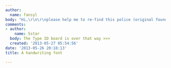 ```yaml
---
author:
  name: fansyl
body: "Hi,\r\n\r\nplease help me to re-find this police (original found in 2010).\r\n\r\nThanks"
comments:
- author:
    name: 5star
  body: The Type ID board is over that way >>>
  created: '2013-05-27 05:54:56'
date: '2013-05-26 20:18:13'
title: A handwriting font

---
```

